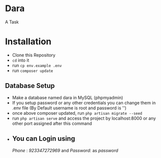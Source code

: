 # Dara

A Task

# Installation
 * Clone this Repository
 * `cd` into it
 * run `cp env.example .env`
 * run `composer update`

## Database Setup
 * Make a database named dara in MySQL (phpmyadmin)
 * If you setup password or any other credentials you can change them in .env file (By Default username is root and password is '')
 * once above composer updated, run `php artisan migrate --seed`
 * run `php artisan serve` and access the project by localhost:8000 or any other port assigned after this command
 * You can Login using 
    ---
    *Phone* : _923347272969_ and
    *Password*: as _password_